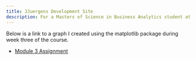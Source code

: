 ```yaml
---
title: JJuergens Development Site
description: For a Masters of Science in Business Analytics student at the College of William & Mary
---
```


Below is a link to a graph I created using the matplotlib package during week three of the course.
- [Module 3 Assignment](/TimeSeries/index.md)

